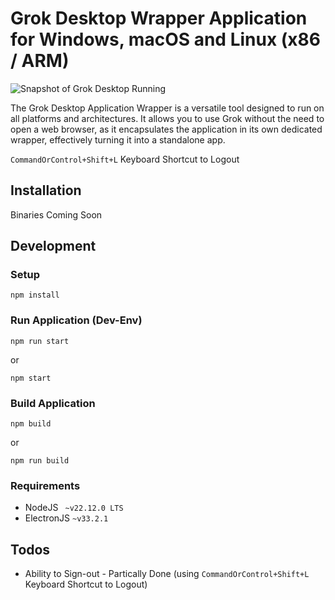 # Grok Desktop Wrapper Application for Windows, macOS and Linux (x86 / ARM)

![Snapshot of Grok Desktop Running](appsnapshot.png)

The Grok Desktop Application Wrapper is a versatile tool designed to run on all platforms and architectures. It allows you to use Grok without the need to open a web browser, as it encapsulates the application in its own dedicated wrapper, effectively turning it into a standalone app.

```CommandOrControl+Shift+L``` Keyboard Shortcut to Logout

## Installation
Binaries Coming Soon

## Development
### Setup
```
npm install
```

### Run Application (Dev-Env)
```
npm run start
```
or
```
npm start
```

### Build Application
```
npm build
```
or
```
npm run build
```
### Requirements
* NodeJS ``` ~v22.12.0 LTS```
* ElectronJS ``` ~v33.2.1 ```


## Todos
* Ability to Sign-out - Partically Done (using ```CommandOrControl+Shift+L``` Keyboard Shortcut to Logout)

